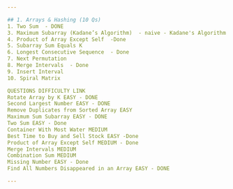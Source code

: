 ```yaml
---

## 1. Arrays & Hashing (10 Qs)
1. Two Sum  - DONE
3. Maximum Subarray (Kadane’s Algorithm)  - naive - Kadane's Algorithm -DONE
4. Product of Array Except Self  -Done
5. Subarray Sum Equals K  
6. Longest Consecutive Sequence  - Done
7. Next Permutation  
8. Merge Intervals  - Done
9. Insert Interval  
10. Spiral Matrix  

QUESTIONS DIFFICULTY LINK
Rotate Array by K EASY - DONE
Second Largest Number EASY - DONE
Remove Duplicates from Sorted Array EASY
Maximum Sum Subarray EASY - DONE
Two Sum EASY - Done
Container With Most Water MEDIUM
Best Time to Buy and Sell Stock EASY -Done
Product of Array Except Self MEDIUM - Done
Merge Intervals MEDIUM
Combination Sum MEDIUM
Missing Number EASY - Done
Find All Numbers Disappeared in an Array EASY - DONE

---
```


